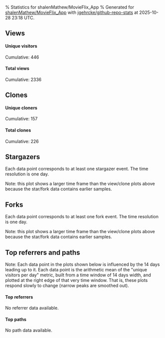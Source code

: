 % Statistics for shalenMathew/MovieFlix_App
% Generated for [shalenMathew/MovieFlix_App](https://github.com/shalenMathew/MovieFlix_App) with [jgehrcke/github-repo-stats](https://github.com/jgehrcke/github-repo-stats) at 2025-10-28 23:18 UTC.


## Views

#### Unique visitors
<div id="chart_views_unique" class="full-width-chart"></div>

Cumulative: 446

#### Total views
<div id="chart_views_total" class="full-width-chart"></div>

Cumulative: 2336

<div class="pagebreak-for-print"> </div>

## Clones

#### Unique cloners
<div id="chart_clones_unique" class="full-width-chart"></div>

Cumulative: 157

#### Total clones
<div id="chart_clones_total" class="full-width-chart"></div>

Cumulative: 226



<div class="pagebreak-for-print"> </div>



## Stargazers

Each data point corresponds to at least one stargazer event.
The time resolution is one day.

<div id="chart_stargazers" class="full-width-chart"></div>


Note: this plot shows a larger time frame than the view/clone plots above because the star/fork data contains earlier samples.



## Forks

Each data point corresponds to at least one fork event.
The time resolution is one day.

<div id="chart_forks" class="full-width-chart"></div>


Note: this plot shows a larger time frame than the view/clone plots above because the star/fork data contains earlier samples.



<div class="pagebreak-for-print"> </div>



## Top referrers and paths


Note: Each data point in the plots shown below is influenced by the 14 days
leading up to it. Each data point is the arithmetic mean of the "unique
visitors per day" metric, built from a time window of 14 days width, and
plotted at the right edge of that very time window. That is, these plots
respond slowly to change (narrow peaks are smoothed out).



#### Top referrers

No referrer data available.



#### Top paths

No path data available.

<script type="text/javascript">
    vegaEmbed('#chart_views_unique', {"$schema": "https://vega.github.io/schema/vega-lite/v4.17.0.json", "config": {"arc": {"fill": "#1b1e23"}, "area": {"fill": "#1b1e23"}, "axisBottom": {"domainColor": "#a9b4c4", "gridColor": "#a9b4c4", "labelColor": "#1b1e23", "labelFont": "relative-mono-11-pitch-pro, Menlo, monospace", "tickColor": "#a9b4c4", "titleColor": "#1b1e23", "titleFont": "relative-mono-11-pitch-pro, Menlo, monospace"}, "axisLeft": {"domainColor": "#a9b4c4", "gridColor": "#a9b4c4", "labelColor": "#1b1e23", "labelFont": "relative-mono-11-pitch-pro, Menlo, monospace", "tickColor": "#a9b4c4", "titleColor": "#1b1e23", "titleFont": "relative-mono-11-pitch-pro, Menlo, monospace"}, "axisX": {"grid": false}, "axisY": {"grid": false, "labelBound": true}, "background": "#FFFFFF", "group": {"fill": "#FFFFFF"}, "header": {"fontWeight": 400, "labelFont": "relative-mono-11-pitch-pro, Menlo, monospace", "titleFont": "relative-mono-11-pitch-pro, Menlo, monospace"}, "legend": {"labelFont": "relative-mono-11-pitch-pro, Menlo, monospace", "symbolSize": 200, "symbolType": "circle", "titleFont": "relative-mono-11-pitch-pro, Menlo, monospace"}, "line": {"color": "#1b1e23", "stroke": "#1b1e23"}, "path": {"stroke": "#1b1e23"}, "point": {"color": "#1b1e23", "cursor": "pointer", "filled": true, "size": 20}, "range": {"category": ["#85a2f7", "#ea9755", "#7eb36a", "#f07071", "#bc85d9", "#e587b6", "#a9b4c4", "#d4c05e", "#64b9c4"]}, "style": {"bar": {"fill": "#1b1e23"}, "text": {"font": "relative-mono-11-pitch-pro, Menlo, monospace", "fontWeight": 400}}, "symbol": {"shape": "circle"}, "title": {"anchor": "start", "font": "relative-mono-11-pitch-pro, Menlo, monospace", "fontWeight": 400}, "trail": {"color": "#1b1e23", "stroke": "#1b1e23"}, "view": {"stroke": null}}, "data": {"name": "data-b93ff33100cd125d4692366adb01f54b"}, "datasets": {"data-b93ff33100cd125d4692366adb01f54b": [{"time": "2025-10-01T00:00:00+00:00", "views_total": 0, "views_unique": 0}, {"time": "2025-10-06T00:00:00+00:00", "views_total": 1, "views_unique": 1}, {"time": "2025-10-08T00:00:00+00:00", "views_total": 0, "views_unique": 0}, {"time": "2025-10-09T00:00:00+00:00", "views_total": 1, "views_unique": 1}, {"time": "2025-10-10T00:00:00+00:00", "views_total": 1, "views_unique": 1}, {"time": "2025-10-11T00:00:00+00:00", "views_total": 0, "views_unique": 0}, {"time": "2025-10-12T00:00:00+00:00", "views_total": 1, "views_unique": 1}, {"time": "2025-10-13T00:00:00+00:00", "views_total": 0, "views_unique": 0}, {"time": "2025-10-14T00:00:00+00:00", "views_total": 39, "views_unique": 9}, {"time": "2025-10-15T00:00:00+00:00", "views_total": 293, "views_unique": 86}, {"time": "2025-10-16T00:00:00+00:00", "views_total": 297, "views_unique": 50}, {"time": "2025-10-17T00:00:00+00:00", "views_total": 159, "views_unique": 40}, {"time": "2025-10-18T00:00:00+00:00", "views_total": 125, "views_unique": 23}, {"time": "2025-10-19T00:00:00+00:00", "views_total": 96, "views_unique": 19}, {"time": "2025-10-20T00:00:00+00:00", "views_total": 110, "views_unique": 14}, {"time": "2025-10-21T00:00:00+00:00", "views_total": 78, "views_unique": 19}, {"time": "2025-10-22T00:00:00+00:00", "views_total": 27, "views_unique": 11}, {"time": "2025-10-23T00:00:00+00:00", "views_total": 81, "views_unique": 24}, {"time": "2025-10-24T00:00:00+00:00", "views_total": 216, "views_unique": 47}, {"time": "2025-10-25T00:00:00+00:00", "views_total": 296, "views_unique": 35}, {"time": "2025-10-26T00:00:00+00:00", "views_total": 268, "views_unique": 26}, {"time": "2025-10-27T00:00:00+00:00", "views_total": 177, "views_unique": 28}, {"time": "2025-10-28T00:00:00+00:00", "views_total": 70, "views_unique": 11}]}, "encoding": {"tooltip": [{"field": "views_unique", "format": ".1f", "title": "views (u)", "type": "quantitative"}, {"field": "time", "format": "%B %e, %Y", "title": "date", "type": "temporal"}], "x": {"axis": {"labelAngle": 25}, "field": "time", "scale": {"domain": ["2025-10-01", "2025-10-28"]}, "timeUnit": "yearmonthdate", "title": "date", "type": "temporal"}, "y": {"axis": {}, "field": "views_unique", "scale": {"domain": [0, 94.60000000000001], "type": "linear", "zero": true}, "title": "unique views per day", "type": "quantitative"}}, "height": 200, "mark": {"point": true, "type": "line"}, "padding": 10, "width": "container"}, {"actions": false, "renderer": "svg"}).catch(console.error);
vegaEmbed('#chart_views_total', {"$schema": "https://vega.github.io/schema/vega-lite/v4.17.0.json", "config": {"arc": {"fill": "#1b1e23"}, "area": {"fill": "#1b1e23"}, "axisBottom": {"domainColor": "#a9b4c4", "gridColor": "#a9b4c4", "labelColor": "#1b1e23", "labelFont": "relative-mono-11-pitch-pro, Menlo, monospace", "tickColor": "#a9b4c4", "titleColor": "#1b1e23", "titleFont": "relative-mono-11-pitch-pro, Menlo, monospace"}, "axisLeft": {"domainColor": "#a9b4c4", "gridColor": "#a9b4c4", "labelColor": "#1b1e23", "labelFont": "relative-mono-11-pitch-pro, Menlo, monospace", "tickColor": "#a9b4c4", "titleColor": "#1b1e23", "titleFont": "relative-mono-11-pitch-pro, Menlo, monospace"}, "axisX": {"grid": false}, "axisY": {"grid": false, "labelBound": true}, "background": "#FFFFFF", "group": {"fill": "#FFFFFF"}, "header": {"fontWeight": 400, "labelFont": "relative-mono-11-pitch-pro, Menlo, monospace", "titleFont": "relative-mono-11-pitch-pro, Menlo, monospace"}, "legend": {"labelFont": "relative-mono-11-pitch-pro, Menlo, monospace", "symbolSize": 200, "symbolType": "circle", "titleFont": "relative-mono-11-pitch-pro, Menlo, monospace"}, "line": {"color": "#1b1e23", "stroke": "#1b1e23"}, "path": {"stroke": "#1b1e23"}, "point": {"color": "#1b1e23", "cursor": "pointer", "filled": true, "size": 20}, "range": {"category": ["#85a2f7", "#ea9755", "#7eb36a", "#f07071", "#bc85d9", "#e587b6", "#a9b4c4", "#d4c05e", "#64b9c4"]}, "style": {"bar": {"fill": "#1b1e23"}, "text": {"font": "relative-mono-11-pitch-pro, Menlo, monospace", "fontWeight": 400}}, "symbol": {"shape": "circle"}, "title": {"anchor": "start", "font": "relative-mono-11-pitch-pro, Menlo, monospace", "fontWeight": 400}, "trail": {"color": "#1b1e23", "stroke": "#1b1e23"}, "view": {"stroke": null}}, "data": {"name": "data-b93ff33100cd125d4692366adb01f54b"}, "datasets": {"data-b93ff33100cd125d4692366adb01f54b": [{"time": "2025-10-01T00:00:00+00:00", "views_total": 0, "views_unique": 0}, {"time": "2025-10-06T00:00:00+00:00", "views_total": 1, "views_unique": 1}, {"time": "2025-10-08T00:00:00+00:00", "views_total": 0, "views_unique": 0}, {"time": "2025-10-09T00:00:00+00:00", "views_total": 1, "views_unique": 1}, {"time": "2025-10-10T00:00:00+00:00", "views_total": 1, "views_unique": 1}, {"time": "2025-10-11T00:00:00+00:00", "views_total": 0, "views_unique": 0}, {"time": "2025-10-12T00:00:00+00:00", "views_total": 1, "views_unique": 1}, {"time": "2025-10-13T00:00:00+00:00", "views_total": 0, "views_unique": 0}, {"time": "2025-10-14T00:00:00+00:00", "views_total": 39, "views_unique": 9}, {"time": "2025-10-15T00:00:00+00:00", "views_total": 293, "views_unique": 86}, {"time": "2025-10-16T00:00:00+00:00", "views_total": 297, "views_unique": 50}, {"time": "2025-10-17T00:00:00+00:00", "views_total": 159, "views_unique": 40}, {"time": "2025-10-18T00:00:00+00:00", "views_total": 125, "views_unique": 23}, {"time": "2025-10-19T00:00:00+00:00", "views_total": 96, "views_unique": 19}, {"time": "2025-10-20T00:00:00+00:00", "views_total": 110, "views_unique": 14}, {"time": "2025-10-21T00:00:00+00:00", "views_total": 78, "views_unique": 19}, {"time": "2025-10-22T00:00:00+00:00", "views_total": 27, "views_unique": 11}, {"time": "2025-10-23T00:00:00+00:00", "views_total": 81, "views_unique": 24}, {"time": "2025-10-24T00:00:00+00:00", "views_total": 216, "views_unique": 47}, {"time": "2025-10-25T00:00:00+00:00", "views_total": 296, "views_unique": 35}, {"time": "2025-10-26T00:00:00+00:00", "views_total": 268, "views_unique": 26}, {"time": "2025-10-27T00:00:00+00:00", "views_total": 177, "views_unique": 28}, {"time": "2025-10-28T00:00:00+00:00", "views_total": 70, "views_unique": 11}]}, "encoding": {"tooltip": [{"field": "views_total", "format": ".1f", "title": "views (t)", "type": "quantitative"}, {"field": "time", "format": "%B %e, %Y", "title": "date", "type": "temporal"}], "x": {"axis": {"labelAngle": 25}, "field": "time", "scale": {"domain": ["2025-10-01", "2025-10-28"]}, "timeUnit": "yearmonthdate", "title": "date", "type": "temporal"}, "y": {"axis": {"values": [1, 10, 50, 100, 500, 1000, 5000, 10000]}, "field": "views_total", "scale": {"domain": [0, 326.70000000000005], "type": "symlog", "zero": true}, "title": "total views per day", "type": "quantitative"}}, "height": 200, "mark": {"point": true, "type": "line"}, "padding": 10, "width": "container"}, {"actions": false, "renderer": "svg"}).catch(console.error);
vegaEmbed('#chart_clones_unique', {"$schema": "https://vega.github.io/schema/vega-lite/v4.17.0.json", "config": {"arc": {"fill": "#1b1e23"}, "area": {"fill": "#1b1e23"}, "axisBottom": {"domainColor": "#a9b4c4", "gridColor": "#a9b4c4", "labelColor": "#1b1e23", "labelFont": "relative-mono-11-pitch-pro, Menlo, monospace", "tickColor": "#a9b4c4", "titleColor": "#1b1e23", "titleFont": "relative-mono-11-pitch-pro, Menlo, monospace"}, "axisLeft": {"domainColor": "#a9b4c4", "gridColor": "#a9b4c4", "labelColor": "#1b1e23", "labelFont": "relative-mono-11-pitch-pro, Menlo, monospace", "tickColor": "#a9b4c4", "titleColor": "#1b1e23", "titleFont": "relative-mono-11-pitch-pro, Menlo, monospace"}, "axisX": {"grid": false}, "axisY": {"grid": false, "labelBound": true}, "background": "#FFFFFF", "group": {"fill": "#FFFFFF"}, "header": {"fontWeight": 400, "labelFont": "relative-mono-11-pitch-pro, Menlo, monospace", "titleFont": "relative-mono-11-pitch-pro, Menlo, monospace"}, "legend": {"labelFont": "relative-mono-11-pitch-pro, Menlo, monospace", "symbolSize": 200, "symbolType": "circle", "titleFont": "relative-mono-11-pitch-pro, Menlo, monospace"}, "line": {"color": "#1b1e23", "stroke": "#1b1e23"}, "path": {"stroke": "#1b1e23"}, "point": {"color": "#1b1e23", "cursor": "pointer", "filled": true, "size": 20}, "range": {"category": ["#85a2f7", "#ea9755", "#7eb36a", "#f07071", "#bc85d9", "#e587b6", "#a9b4c4", "#d4c05e", "#64b9c4"]}, "style": {"bar": {"fill": "#1b1e23"}, "text": {"font": "relative-mono-11-pitch-pro, Menlo, monospace", "fontWeight": 400}}, "symbol": {"shape": "circle"}, "title": {"anchor": "start", "font": "relative-mono-11-pitch-pro, Menlo, monospace", "fontWeight": 400}, "trail": {"color": "#1b1e23", "stroke": "#1b1e23"}, "view": {"stroke": null}}, "data": {"name": "data-db81dc7b2cf36f8717ee65e4f840879c"}, "datasets": {"data-db81dc7b2cf36f8717ee65e4f840879c": [{"clones_total": 1, "clones_unique": 1, "time": "2025-10-01T00:00:00+00:00"}, {"clones_total": 0, "clones_unique": 0, "time": "2025-10-06T00:00:00+00:00"}, {"clones_total": 16, "clones_unique": 15, "time": "2025-10-08T00:00:00+00:00"}, {"clones_total": 11, "clones_unique": 8, "time": "2025-10-09T00:00:00+00:00"}, {"clones_total": 1, "clones_unique": 1, "time": "2025-10-10T00:00:00+00:00"}, {"clones_total": 1, "clones_unique": 1, "time": "2025-10-11T00:00:00+00:00"}, {"clones_total": 1, "clones_unique": 1, "time": "2025-10-12T00:00:00+00:00"}, {"clones_total": 2, "clones_unique": 2, "time": "2025-10-13T00:00:00+00:00"}, {"clones_total": 17, "clones_unique": 15, "time": "2025-10-14T00:00:00+00:00"}, {"clones_total": 14, "clones_unique": 11, "time": "2025-10-15T00:00:00+00:00"}, {"clones_total": 30, "clones_unique": 10, "time": "2025-10-16T00:00:00+00:00"}, {"clones_total": 11, "clones_unique": 9, "time": "2025-10-17T00:00:00+00:00"}, {"clones_total": 16, "clones_unique": 11, "time": "2025-10-18T00:00:00+00:00"}, {"clones_total": 5, "clones_unique": 2, "time": "2025-10-19T00:00:00+00:00"}, {"clones_total": 5, "clones_unique": 4, "time": "2025-10-20T00:00:00+00:00"}, {"clones_total": 5, "clones_unique": 4, "time": "2025-10-21T00:00:00+00:00"}, {"clones_total": 12, "clones_unique": 11, "time": "2025-10-22T00:00:00+00:00"}, {"clones_total": 10, "clones_unique": 10, "time": "2025-10-23T00:00:00+00:00"}, {"clones_total": 9, "clones_unique": 7, "time": "2025-10-24T00:00:00+00:00"}, {"clones_total": 15, "clones_unique": 9, "time": "2025-10-25T00:00:00+00:00"}, {"clones_total": 19, "clones_unique": 8, "time": "2025-10-26T00:00:00+00:00"}, {"clones_total": 12, "clones_unique": 9, "time": "2025-10-27T00:00:00+00:00"}, {"clones_total": 13, "clones_unique": 8, "time": "2025-10-28T00:00:00+00:00"}]}, "encoding": {"tooltip": [{"field": "clones_unique", "format": ".1f", "title": "clones (u)", "type": "quantitative"}, {"field": "time", "format": "%B %e, %Y", "title": "date", "type": "temporal"}], "x": {"axis": {"labelAngle": 25}, "field": "time", "scale": {"domain": ["2025-10-01", "2025-10-28"]}, "timeUnit": "yearmonthdate", "title": "date", "type": "temporal"}, "y": {"axis": {}, "field": "clones_unique", "scale": {"domain": [0, 16.5], "type": "linear", "zero": true}, "title": "unique clones per day", "type": "quantitative"}}, "height": 200, "mark": {"point": true, "type": "line"}, "padding": 10, "width": "container"}, {"actions": false, "renderer": "svg"}).catch(console.error);
vegaEmbed('#chart_clones_total', {"$schema": "https://vega.github.io/schema/vega-lite/v4.17.0.json", "config": {"arc": {"fill": "#1b1e23"}, "area": {"fill": "#1b1e23"}, "axisBottom": {"domainColor": "#a9b4c4", "gridColor": "#a9b4c4", "labelColor": "#1b1e23", "labelFont": "relative-mono-11-pitch-pro, Menlo, monospace", "tickColor": "#a9b4c4", "titleColor": "#1b1e23", "titleFont": "relative-mono-11-pitch-pro, Menlo, monospace"}, "axisLeft": {"domainColor": "#a9b4c4", "gridColor": "#a9b4c4", "labelColor": "#1b1e23", "labelFont": "relative-mono-11-pitch-pro, Menlo, monospace", "tickColor": "#a9b4c4", "titleColor": "#1b1e23", "titleFont": "relative-mono-11-pitch-pro, Menlo, monospace"}, "axisX": {"grid": false}, "axisY": {"grid": false, "labelBound": true}, "background": "#FFFFFF", "group": {"fill": "#FFFFFF"}, "header": {"fontWeight": 400, "labelFont": "relative-mono-11-pitch-pro, Menlo, monospace", "titleFont": "relative-mono-11-pitch-pro, Menlo, monospace"}, "legend": {"labelFont": "relative-mono-11-pitch-pro, Menlo, monospace", "symbolSize": 200, "symbolType": "circle", "titleFont": "relative-mono-11-pitch-pro, Menlo, monospace"}, "line": {"color": "#1b1e23", "stroke": "#1b1e23"}, "path": {"stroke": "#1b1e23"}, "point": {"color": "#1b1e23", "cursor": "pointer", "filled": true, "size": 20}, "range": {"category": ["#85a2f7", "#ea9755", "#7eb36a", "#f07071", "#bc85d9", "#e587b6", "#a9b4c4", "#d4c05e", "#64b9c4"]}, "style": {"bar": {"fill": "#1b1e23"}, "text": {"font": "relative-mono-11-pitch-pro, Menlo, monospace", "fontWeight": 400}}, "symbol": {"shape": "circle"}, "title": {"anchor": "start", "font": "relative-mono-11-pitch-pro, Menlo, monospace", "fontWeight": 400}, "trail": {"color": "#1b1e23", "stroke": "#1b1e23"}, "view": {"stroke": null}}, "data": {"name": "data-db81dc7b2cf36f8717ee65e4f840879c"}, "datasets": {"data-db81dc7b2cf36f8717ee65e4f840879c": [{"clones_total": 1, "clones_unique": 1, "time": "2025-10-01T00:00:00+00:00"}, {"clones_total": 0, "clones_unique": 0, "time": "2025-10-06T00:00:00+00:00"}, {"clones_total": 16, "clones_unique": 15, "time": "2025-10-08T00:00:00+00:00"}, {"clones_total": 11, "clones_unique": 8, "time": "2025-10-09T00:00:00+00:00"}, {"clones_total": 1, "clones_unique": 1, "time": "2025-10-10T00:00:00+00:00"}, {"clones_total": 1, "clones_unique": 1, "time": "2025-10-11T00:00:00+00:00"}, {"clones_total": 1, "clones_unique": 1, "time": "2025-10-12T00:00:00+00:00"}, {"clones_total": 2, "clones_unique": 2, "time": "2025-10-13T00:00:00+00:00"}, {"clones_total": 17, "clones_unique": 15, "time": "2025-10-14T00:00:00+00:00"}, {"clones_total": 14, "clones_unique": 11, "time": "2025-10-15T00:00:00+00:00"}, {"clones_total": 30, "clones_unique": 10, "time": "2025-10-16T00:00:00+00:00"}, {"clones_total": 11, "clones_unique": 9, "time": "2025-10-17T00:00:00+00:00"}, {"clones_total": 16, "clones_unique": 11, "time": "2025-10-18T00:00:00+00:00"}, {"clones_total": 5, "clones_unique": 2, "time": "2025-10-19T00:00:00+00:00"}, {"clones_total": 5, "clones_unique": 4, "time": "2025-10-20T00:00:00+00:00"}, {"clones_total": 5, "clones_unique": 4, "time": "2025-10-21T00:00:00+00:00"}, {"clones_total": 12, "clones_unique": 11, "time": "2025-10-22T00:00:00+00:00"}, {"clones_total": 10, "clones_unique": 10, "time": "2025-10-23T00:00:00+00:00"}, {"clones_total": 9, "clones_unique": 7, "time": "2025-10-24T00:00:00+00:00"}, {"clones_total": 15, "clones_unique": 9, "time": "2025-10-25T00:00:00+00:00"}, {"clones_total": 19, "clones_unique": 8, "time": "2025-10-26T00:00:00+00:00"}, {"clones_total": 12, "clones_unique": 9, "time": "2025-10-27T00:00:00+00:00"}, {"clones_total": 13, "clones_unique": 8, "time": "2025-10-28T00:00:00+00:00"}]}, "encoding": {"tooltip": [{"field": "clones_total", "format": ".1f", "title": "clones (t)", "type": "quantitative"}, {"field": "time", "format": "%B %e, %Y", "title": "date", "type": "temporal"}], "x": {"axis": {"labelAngle": 25}, "field": "time", "scale": {"domain": ["2025-10-01", "2025-10-28"]}, "timeUnit": "yearmonthdate", "title": "date", "type": "temporal"}, "y": {"axis": {}, "field": "clones_total", "scale": {"domain": [0, 33.0], "type": "linear", "zero": true}, "title": "total clones per day", "type": "quantitative"}}, "height": 200, "mark": {"point": true, "type": "line"}, "padding": 10, "width": "container"}, {"actions": false, "renderer": "svg"}).catch(console.error);
vegaEmbed('#chart_stargazers', {"$schema": "https://vega.github.io/schema/vega-lite/v4.17.0.json", "config": {"arc": {"fill": "#1b1e23"}, "area": {"fill": "#1b1e23"}, "axisBottom": {"domainColor": "#a9b4c4", "gridColor": "#a9b4c4", "labelColor": "#1b1e23", "labelFont": "relative-mono-11-pitch-pro, Menlo, monospace", "tickColor": "#a9b4c4", "titleColor": "#1b1e23", "titleFont": "relative-mono-11-pitch-pro, Menlo, monospace"}, "axisLeft": {"domainColor": "#a9b4c4", "gridColor": "#a9b4c4", "labelColor": "#1b1e23", "labelFont": "relative-mono-11-pitch-pro, Menlo, monospace", "tickColor": "#a9b4c4", "titleColor": "#1b1e23", "titleFont": "relative-mono-11-pitch-pro, Menlo, monospace"}, "axisX": {"grid": false}, "axisY": {"grid": false}, "background": "#FFFFFF", "group": {"fill": "#FFFFFF"}, "header": {"fontWeight": 400, "labelFont": "relative-mono-11-pitch-pro, Menlo, monospace", "titleFont": "relative-mono-11-pitch-pro, Menlo, monospace"}, "legend": {"labelFont": "relative-mono-11-pitch-pro, Menlo, monospace", "symbolSize": 200, "symbolType": "circle", "titleFont": "relative-mono-11-pitch-pro, Menlo, monospace"}, "line": {"color": "#1b1e23", "stroke": "#1b1e23"}, "path": {"stroke": "#1b1e23"}, "point": {"color": "#1b1e23", "cursor": "pointer", "filled": true, "size": 50}, "range": {"category": ["#85a2f7", "#ea9755", "#7eb36a", "#f07071", "#bc85d9", "#e587b6", "#a9b4c4", "#d4c05e", "#64b9c4"]}, "style": {"bar": {"fill": "#1b1e23"}, "text": {"font": "relative-mono-11-pitch-pro, Menlo, monospace", "fontWeight": 400}}, "symbol": {"shape": "circle"}, "title": {"anchor": "start", "font": "relative-mono-11-pitch-pro, Menlo, monospace", "fontWeight": 400}, "trail": {"color": "#1b1e23", "stroke": "#1b1e23"}, "view": {"stroke": null}}, "data": {"name": "data-bd2077483391ce2716b7402f72a4b26c"}, "datasets": {"data-bd2077483391ce2716b7402f72a4b26c": [{"stars_cumulative": 1, "time": "2024-05-14T07:01:34+00:00"}, {"stars_cumulative": 2, "time": "2024-06-23T00:57:55+00:00"}, {"stars_cumulative": 3, "time": "2024-07-26T01:04:43+00:00"}, {"stars_cumulative": 4, "time": "2024-09-22T03:57:59+00:00"}, {"stars_cumulative": 5, "time": "2024-12-30T19:27:50+00:00"}, {"stars_cumulative": 6, "time": "2024-12-31T03:02:48+00:00"}, {"stars_cumulative": 7, "time": "2025-01-12T23:25:58+00:00"}, {"stars_cumulative": 8, "time": "2025-01-13T06:50:03+00:00"}, {"stars_cumulative": 9, "time": "2025-01-17T09:09:41+00:00"}, {"stars_cumulative": 10, "time": "2025-01-27T05:41:31+00:00"}, {"stars_cumulative": 11, "time": "2025-04-13T17:11:18+00:00"}, {"stars_cumulative": 12, "time": "2025-10-15T12:42:22+00:00"}, {"stars_cumulative": 13, "time": "2025-10-15T15:09:58+00:00"}, {"stars_cumulative": 14, "time": "2025-10-15T15:32:16+00:00"}, {"stars_cumulative": 15, "time": "2025-10-16T23:58:32+00:00"}, {"stars_cumulative": 16, "time": "2025-10-21T06:07:49+00:00"}, {"stars_cumulative": 17, "time": "2025-10-21T07:55:49+00:00"}, {"stars_cumulative": 18, "time": "2025-10-21T08:01:52+00:00"}, {"stars_cumulative": 19, "time": "2025-10-21T08:04:18+00:00"}, {"stars_cumulative": 20, "time": "2025-10-21T08:06:41+00:00"}, {"stars_cumulative": 21, "time": "2025-10-21T08:08:38+00:00"}, {"stars_cumulative": 22, "time": "2025-10-21T10:01:52+00:00"}, {"stars_cumulative": 23, "time": "2025-10-24T13:03:35+00:00"}, {"stars_cumulative": 24, "time": "2025-10-24T13:39:24+00:00"}, {"stars_cumulative": 25, "time": "2025-10-24T16:49:39+00:00"}, {"stars_cumulative": 26, "time": "2025-10-25T15:02:54+00:00"}, {"stars_cumulative": 27, "time": "2025-10-26T08:12:42+00:00"}, {"stars_cumulative": 28, "time": "2025-10-28T12:54:06+00:00"}]}, "encoding": {"tooltip": [{"field": "stars_cumulative", "format": "d", "title": "stars", "type": "quantitative"}, {"field": "time", "format": "%B %e, %Y", "title": "date", "type": "temporal"}], "x": {"axis": {"labelAngle": 25}, "field": "time", "scale": {"domain": ["2024-05-14", "2025-10-28"]}, "timeUnit": "yearmonthdate", "title": "date", "type": "temporal"}, "y": {"field": "stars_cumulative", "scale": {"domain": [0, 30.800000000000004], "zero": true}, "title": "stargazer count (cumulative)", "type": "quantitative"}}, "height": 300, "mark": {"point": true, "type": "line"}, "padding": 10, "width": "container"}, {"actions": false, "renderer": "svg"}).catch(console.error);
vegaEmbed('#chart_forks', {"$schema": "https://vega.github.io/schema/vega-lite/v4.17.0.json", "config": {"arc": {"fill": "#1b1e23"}, "area": {"fill": "#1b1e23"}, "axisBottom": {"domainColor": "#a9b4c4", "gridColor": "#a9b4c4", "labelColor": "#1b1e23", "labelFont": "relative-mono-11-pitch-pro, Menlo, monospace", "tickColor": "#a9b4c4", "titleColor": "#1b1e23", "titleFont": "relative-mono-11-pitch-pro, Menlo, monospace"}, "axisLeft": {"domainColor": "#a9b4c4", "gridColor": "#a9b4c4", "labelColor": "#1b1e23", "labelFont": "relative-mono-11-pitch-pro, Menlo, monospace", "tickColor": "#a9b4c4", "titleColor": "#1b1e23", "titleFont": "relative-mono-11-pitch-pro, Menlo, monospace"}, "axisX": {"grid": false}, "axisY": {"grid": false}, "background": "#FFFFFF", "group": {"fill": "#FFFFFF"}, "header": {"fontWeight": 400, "labelFont": "relative-mono-11-pitch-pro, Menlo, monospace", "titleFont": "relative-mono-11-pitch-pro, Menlo, monospace"}, "legend": {"labelFont": "relative-mono-11-pitch-pro, Menlo, monospace", "symbolSize": 200, "symbolType": "circle", "titleFont": "relative-mono-11-pitch-pro, Menlo, monospace"}, "line": {"color": "#1b1e23", "stroke": "#1b1e23"}, "path": {"stroke": "#1b1e23"}, "point": {"color": "#1b1e23", "cursor": "pointer", "filled": true, "size": 50}, "range": {"category": ["#85a2f7", "#ea9755", "#7eb36a", "#f07071", "#bc85d9", "#e587b6", "#a9b4c4", "#d4c05e", "#64b9c4"]}, "style": {"bar": {"fill": "#1b1e23"}, "text": {"font": "relative-mono-11-pitch-pro, Menlo, monospace", "fontWeight": 400}}, "symbol": {"shape": "circle"}, "title": {"anchor": "start", "font": "relative-mono-11-pitch-pro, Menlo, monospace", "fontWeight": 400}, "trail": {"color": "#1b1e23", "stroke": "#1b1e23"}, "view": {"stroke": null}}, "data": {"name": "data-b990dcfadffb81621f32ae5b681289dc"}, "datasets": {"data-b990dcfadffb81621f32ae5b681289dc": [{"forks_cumulative": 1, "time": "2024-07-01T15:30:38+00:00"}, {"forks_cumulative": 2, "time": "2024-12-30T21:29:06+00:00"}, {"forks_cumulative": 3, "time": "2025-03-11T00:10:55+00:00"}, {"forks_cumulative": 4, "time": "2025-10-14T20:20:20+00:00"}, {"forks_cumulative": 5, "time": "2025-10-15T08:30:21+00:00"}, {"forks_cumulative": 6, "time": "2025-10-15T12:42:38+00:00"}, {"forks_cumulative": 7, "time": "2025-10-15T16:57:46+00:00"}, {"forks_cumulative": 8, "time": "2025-10-15T19:16:36+00:00"}, {"forks_cumulative": 9, "time": "2025-10-15T20:33:07+00:00"}, {"forks_cumulative": 10, "time": "2025-10-16T14:23:06+00:00"}, {"forks_cumulative": 11, "time": "2025-10-16T18:27:40+00:00"}, {"forks_cumulative": 12, "time": "2025-10-17T08:59:04+00:00"}, {"forks_cumulative": 13, "time": "2025-10-17T18:16:36+00:00"}, {"forks_cumulative": 14, "time": "2025-10-18T07:22:58+00:00"}, {"forks_cumulative": 15, "time": "2025-10-19T07:32:18+00:00"}, {"forks_cumulative": 16, "time": "2025-10-19T15:02:44+00:00"}, {"forks_cumulative": 17, "time": "2025-10-23T12:26:16+00:00"}, {"forks_cumulative": 18, "time": "2025-10-23T12:32:40+00:00"}, {"forks_cumulative": 19, "time": "2025-10-24T06:14:29+00:00"}, {"forks_cumulative": 20, "time": "2025-10-24T12:05:25+00:00"}, {"forks_cumulative": 21, "time": "2025-10-24T13:03:03+00:00"}, {"forks_cumulative": 22, "time": "2025-10-25T14:45:35+00:00"}, {"forks_cumulative": 23, "time": "2025-10-27T09:31:17+00:00"}]}, "encoding": {"tooltip": [{"field": "forks_cumulative", "format": "d", "title": "forks", "type": "quantitative"}, {"field": "time", "format": "%B %e, %Y", "title": "date", "type": "temporal"}], "x": {"axis": {"labelAngle": 25}, "field": "time", "scale": {"domain": ["2024-05-14", "2025-10-28"]}, "timeUnit": "yearmonthdate", "title": "date", "type": "temporal"}, "y": {"field": "forks_cumulative", "scale": {"domain": [0, 25.3], "zero": true}, "title": "fork count (cumulative)", "type": "quantitative"}}, "height": 300, "mark": {"point": true, "type": "line"}, "padding": 10, "width": "container"}, {"actions": false, "renderer": "svg"}).catch(console.error);
    </script>